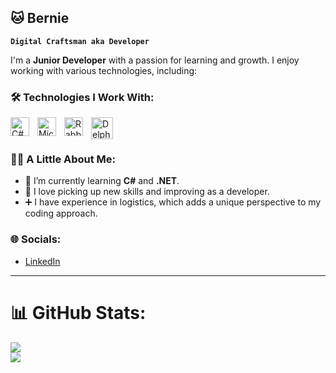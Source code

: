 ## 🐱 Bernie 

**`Digital Craftsman aka Developer`**

I'm a **Junior Developer** with a passion for learning and growth. I enjoy working with various technologies, including:

### 🛠️ Technologies I Work With:
<img align="left" alt="C#" width="30px" style="padding-right:10px;" src="https://cdn.jsdelivr.net/gh/devicons/devicon/icons/csharp/csharp-original.svg"/>  
<img align="left" alt="Microsoft SQL Server" width="30px" style="padding-right:10px;" src="https://cdn.jsdelivr.net/gh/devicons/devicon/icons/microsoftsqlserver/microsoftsqlserver-plain.svg"/> 
<img align="left" alt="RabbitMQ" width="30px" style="padding-right:10px;" src="https://cdn.jsdelivr.net/gh/devicons/devicon/icons/rabbitmq/rabbitmq-original.svg"/>
<img align="left" alt="Delphi Icon" width="35px" style="padding-right:10px;" src="https://i.imgur.com/qUD9wjB.png"/>
<br/>


<br/>

### 👨‍💻 A Little About Me:
- 🔭 I’m currently learning **C#** and **.NET**.
- 🌱 I love picking up new skills and improving as a developer.
- ➕ I have experience in logistics, which adds a unique perspective to my coding approach.

### 🌐 Socials:
- [LinkedIn](https://www.linkedin.com/in/bertholini)

---

# 📊 GitHub Stats:
![](https://github-readme-streak-stats.herokuapp.com/?user=2005toyotacorolla&theme=github_dark_dimmed&hide_border=true)<br/>
![](https://github-readme-stats.vercel.app/api/top-langs/?username=2005toyotacorolla&theme=github_dark_dimmed&hide_border=true&include_all_commits=false&count_private=false&layout=compact)
